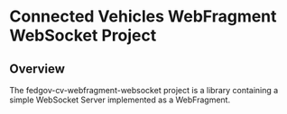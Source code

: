 # Connected Vehicles WebFragment WebSocket Project

## Overview

The fedgov-cv-webfragment-websocket project is a library containing a simple WebSocket Server implemented as a WebFragment.